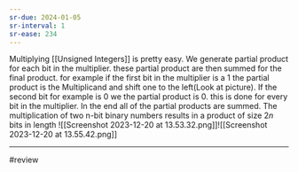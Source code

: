```yaml
---
sr-due: 2024-01-05
sr-interval: 1
sr-ease: 234
---
```


Multiplying [[Unsigned Integers]] is pretty easy. We generate partial product for each bit in the multiplier. these partial product are then summed for the final product. for example if the first bit in the multiplier is a 1 the partial product is the Multiplicand and shift one to the left(Look at picture). If the second bit for example is 0 we the partial product is 0. this is done for every bit in the multiplier. In the end all of the partial products are summed. The multiplication of two n-bit binary numbers results in a product of size $2n$ bits in length
![[Screenshot 2023-12-20 at 13.53.32.png]]![[Screenshot 2023-12-20 at 13.55.42.png]]

---
#review